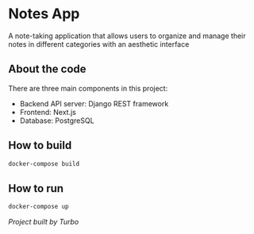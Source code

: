 # Notes App

A note-taking application that allows users to organize and manage their notes in different categories with an aesthetic interface

## About the code

There are three main components in this project:
- Backend API server: Django REST framework
- Frontend: Next.js
- Database: PostgreSQL

## How to build

```bash
docker-compose build
```

## How to run

```bash
docker-compose up
```

_Project built by Turbo_
